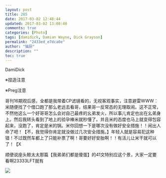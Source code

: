 ```yaml
---
layout: post
title: 205
date: 2017-03-02 12:48:44
updated: 2017-03-02 13:08:40
comments: true
categories: [Photo]
tags: [damidick, Damian Wayne, Dick Grayson]
permalink: "2433ed_e7dca0e"
author: "猫厨"
description: ""
toc: true
---
```


<p>DamiDick</p> 
<p>※捏造注意</p> 
<p>※Preg注意</p> 
<p>哥刊16期观后感，全都是我带着CP滤镜看的，无视客观事实，注意避雷WWW：米随便找了个借口跑了那么老远去看哥，结果哥一反常态的无理取闹。这不正常，不然他这么一个好哥哥怎么会对自己最疼的幺弟发火，所以事儿肯定也出在幺弟身上。然后我转头看到了地上的验孕棒米就秒懂了。并且米的态度也马上就变得包容起来，没跑了，肯定是米的锅。米你回想一下是哪次没有做好安全措施！！闹出人命了吧！【不，我觉得你肯定就没做过几次安全措施。】年轻人就是容易犯这种错！不过既然车都上了只能补票了啊！哥要好好安胎啊！！有活儿让米干就可以了！【X</p> 
<p>顺便说座头鲸太太那篇【我弟弟们都是傻蛋】的41文特别应这个景，大家一定要看啊23333LFT就有</p>

![](https://nos.netease.com/imglf1/img/cVZNdzJtQk9JV2RydmttWnFwa29rQm9LYlZ0VW1rUmZCQVdzTXBibDJ2NUFLR1hCajd5U1R3PT0.jpg)
